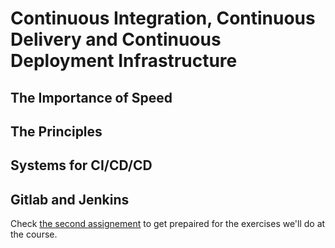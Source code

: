 # Continuous Integration, Continuous Delivery and Continuous Deployment Infrastructure

## The Importance of Speed


## The Principles


## Systems for CI/CD/CD


## Gitlab and Jenkins
Check [the second assignement](#../assingements/02_Assignement_Continuous_Integration_Delivery_Deployment.md) to get prepaired for the exercises we'll do at the course.
